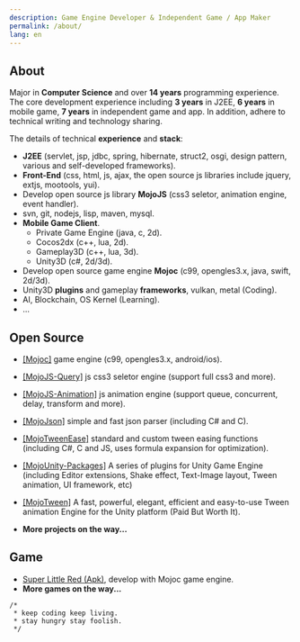 ```yaml
---
description: Game Engine Developer & Independent Game / App Maker
permalink: /about/
lang: en
---
```


## About

Major in **Computer Science** and over **14 years** programming experience. The core development experience including **3 years** in J2EE, **6 years** in mobile game, **7 years** in independent game and app. In addition, adhere to technical writing and technology sharing. 

The details of technical **experience** and **stack**: 

* **J2EE** (servlet, jsp, jdbc, spring, hibernate, struct2, osgi, design pattern, various and self-developed frameworks).
* **Front-End** (css, html, js, ajax, the open source js libraries include jquery, extjs, mootools, yui).
* Develop open source js library **MojoJS** (css3 seletor, animation engine, event handler).
* svn, git, nodejs, lisp, maven, mysql.
* **Mobile Game Client**.
  * Private Game Engine (java, c, 2d).
  * Cocos2dx (c++, lua, 2d).
  * Gameplay3D (c++, lua, 3d).
  * Unity3D (c#, 2d/3d).
* Develop open source game engine **Mojoc** (c99, opengles3.x, java, swift, 2d/3d).
* Unity3D **plugins** and gameplay **frameworks**, vulkan, metal (Coding).
* AI, Blockchain, OS Kernel (Learning).
* ...

## Open Source

* [[Mojoc]](https://github.com/scottcgi/Mojoc) game engine (c99, opengles3.x, android/ios).

* [[MojoJS-Query]](https://github.com/scottcgi/MojoJS-Query) js css3 seletor engine (support full css3 and more).

* [[MojoJS-Animation]](https://github.com/scottcgi/MojoJS-Animation) js animation engine (support queue, concurrent, delay, transform and more).

* [[MojoJson]](https://github.com/scottcgi/MojoJson) simple and fast json parser (including C# and C).

* [[MojoTweenEase]](https://github.com/scottcgi/MojoTweenEase) standard and custom tween easing functions (including C#, C and JS, uses formula expansion for optimization). 

* [[MojoUnity-Packages]](https://github.com/scottcgi/MojoUnity-Packages) A series of plugins for Unity Game Engine (including Editor extensions, Shake effect, Text-Image layout, Tween animation, UI framework, etc)

* [[MojoTween]](https://github.com/scottcgi/MojoTween) A fast, powerful, elegant, efficient and easy-to-use Tween animation Engine for the Unity platform (Paid But Worth It).

* **More projects on the way...**

## Game

* [Super Little Red (Apk)](https://github.com/scottcgi/Mojoc/tree/master/Samples/Apk), develop with Mojoc game engine.
* **More games on the way...**

```
/*
 * keep coding keep living.
 * stay hungry stay foolish.
 */ 
```
